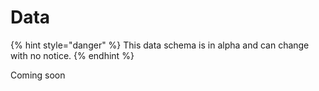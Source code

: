 # Data

{% hint style="danger" %}
This data schema is in alpha and can change with no notice.
{% endhint %}

Coming soon
